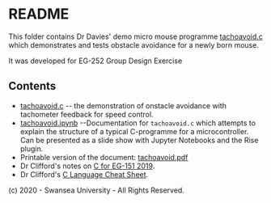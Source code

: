 # README

This folder contains Dr Davies' demo micro mouse programme [tachoavoid.c](https://github.com/cpjobling/EG-252-Resources/blob/master/Micromouse/tacho-avoid/tachoavoid.c) which demonstrates and tests obstacle avoidance for a newly born mouse.

It was developed for EG-252 Group Design Exercise

## Contents

* [tachoavoid.c](https://github.com/cpjobling/EG-252-Resources/blob/master/Micromouse/tacho-avoid/tachoavoid.c) -- the demonstration of onstacle avoidance with tachometer feedback for speed control.
* [tachoavoid.ipynb](https://github.com/cpjobling/EG-252-Resources/blob/master/Micromouse/tacho-avoid/tachoavoid.ipynb) --Documentation for `tachoavoid.c` which attempts to explain the structure of a typical C-programme for a microcontroller. Can be presented as a slide show with Jupyter Notebooks and the Rise plugin.
* Printable version of the document: [tachoavoid.pdf](https://github.com/cpjobling/EG-252-Resources/blob/master/Micromouse/tacho-avoid/tachoavoid.pdf)
* Dr Clifford's notes on [C for EG-151 2019](https://github.com/cpjobling/EG-252-Resources/blob/master/Micromouse/tacho-avoid/EG-151%20Lecture%207%20-%20Introduction%20to%20Programming%20with%20C.pdf).
* Dr Clifford's [C Language Cheat Sheet](https://github.com/cpjobling/EG-252-Resources/blob/master/Micromouse/tacho-avoid/C%20Language%20Cheat%20Sheet.pdf).

(c) 2020 - Swansea University - All Rights Reserved.
